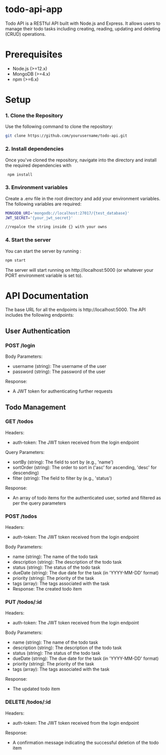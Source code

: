 # todo-api-app
Todo API is a RESTful API built with Node.js and Express. It allows users to manage their todo tasks including creating, reading, updating and deleting (CRUD) operations.


# Prerequisites
- Node.js (>=12.x)
- MongoDB (>=4.x)
- npm (>=6.x)

# Setup

### 1. Clone the Repository
Use the following command to clone the repository:
```bash
git clone https://github.com/yourusername/todo-api.git
```

### 2. Install dependencies
Once you've cloned the repository, navigate into the directory and install the required dependencies with
```bash
 npm install
 ```
 ### 3. Environment variables
Create a .env file in the root directory and add your environment variables. The following variables are required:
```bash
MONGODB_URI='mongodb://localhost:27017/{test_database}'
JWT_SECRET='{your_jwt_secret}'

//repalce the string inside {} with your owns
 ```
 ### 4. Start the server
 You can start the server by running : 
 ```bash
 npm start
 ```
 The server will start running on http://localhost:5000 (or whatever your PORT environment variable is set to).


# API Documentation
The base URL for all the endpoints is http://localhost:5000. The API includes the following endpoints:

## User Authentication
### POST /login

Body Parameters:

- username (string): The username of the user
- password (string): The password of the user

Response: 
- A JWT token for authenticating further requests

## Todo Management
### GET /todos

Headers:
- auth-token: The JWT token received from the login endpoint

Query Parameters:

- sortBy (string): The field to sort by (e.g., 'name')
- sortOrder (string): The order to sort in ('asc' for ascending, 'desc' for descending)
- filter (string): The field to filter by (e.g., 'status')
 
Response:
- An array of todo items for the authenticated user, sorted and filtered as per the query parameters

### POST /todos

Headers:

- auth-token: The JWT token received from the login endpoint

Body Parameters:

- name (string): The name of the todo task
- description (string): The description of the todo task
- status (string): The status of the todo task
- dueDate (string): The due date for the task (in 'YYYY-MM-DD' format)
- priority (string): The priority of the task
- tags (array): The tags associated with the task
- Response: The created todo item

### PUT /todos/:id

Headers:

- auth-token: The JWT token received from the login endpoint

Body Parameters:

- name (string): The name of the todo task
- description (string): The description of the todo task
- status (string): The status of the todo task
- dueDate (string): The due date for the task (in 'YYYY-MM-DD' format)
- priority (string): The priority of the task
- tags (array): The tags associated with the task

 Response: 
 - The updated todo item

### DELETE /todos/:id

Headers:

- auth-token: The JWT token received from the login endpoint

Response: 
- A confirmation message indicating the successful deletion of the todo item
